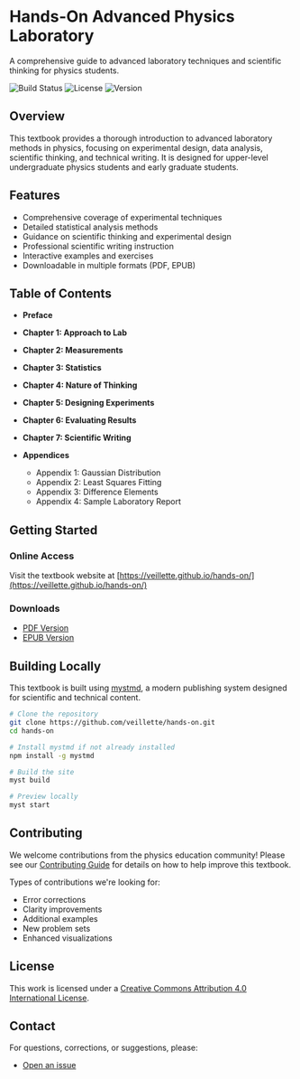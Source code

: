 # Hands-On Advanced Physics Laboratory

A comprehensive guide to advanced laboratory techniques and scientific thinking for physics students.

![Build Status](https://img.shields.io/github/workflow/status/veillette/hands-on/build)
![License](https://img.shields.io/badge/license-CC--BY--4.0-blue)
![Version](https://img.shields.io/github/v/release/veillette/hands-on)

## Overview

This textbook provides a thorough introduction to advanced laboratory methods in physics, focusing on experimental design, data analysis, scientific thinking, and technical writing. It is designed for upper-level undergraduate physics students and early graduate students.

## Features

- Comprehensive coverage of experimental techniques
- Detailed statistical analysis methods
- Guidance on scientific thinking and experimental design
- Professional scientific writing instruction
- Interactive examples and exercises
- Downloadable in multiple formats (PDF, EPUB)

## Table of Contents

- **Preface**

- **Chapter 1: Approach to Lab**
- **Chapter 2: Measurements**
- **Chapter 3: Statistics**
- **Chapter 4: Nature of Thinking**
- **Chapter 5: Designing Experiments**
- **Chapter 6: Evaluating Results**
- **Chapter 7: Scientific Writing**
- **Appendices**
  - Appendix 1: Gaussian Distribution
  - Appendix 2: Least Squares Fitting
  - Appendix 3: Difference Elements
  - Appendix 4: Sample Laboratory Report

## Getting Started

### Online Access

Visit the textbook website at [https://veillette.github.io/hands-on/](https://veillette.github.io/hands-on/)

### Downloads

- [PDF Version](https://veillette.github.io/hands-on/downloads/complete_textbook.pdf)
- [EPUB Version](https://veillette.github.io/hands-on/downloads/hands-on-physics-lab.epub)

## Building Locally

This textbook is built using [mystmd](https://mystmd.org/), a modern publishing system designed for scientific and technical content.

```bash
# Clone the repository
git clone https://github.com/veillette/hands-on.git
cd hands-on

# Install mystmd if not already installed
npm install -g mystmd

# Build the site
myst build

# Preview locally
myst start
```

## Contributing

We welcome contributions from the physics education community! Please see our [Contributing Guide](CONTRIBUTING.md) for details on how to help improve this textbook.

Types of contributions we're looking for:
- Error corrections
- Clarity improvements
- Additional examples
- New problem sets
- Enhanced visualizations

## License

This work is licensed under a [Creative Commons Attribution 4.0 International License](LICENSE.md).

## Contact

For questions, corrections, or suggestions, please:
- [Open an issue](https://github.com/veillette/hands-on/issues/new)

